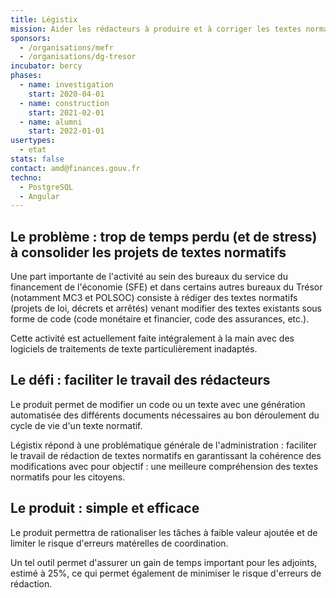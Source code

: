 ```yaml
---
title: Légistix
mission: Aider les rédacteurs à produire et à corriger les textes normatifs
sponsors:
  - /organisations/mefr
  - /organisations/dg-tresor
incubator: bercy
phases:
  - name: investigation
    start: 2020-04-01
  - name: construction
    start: 2021-02-01
  - name: alumni
    start: 2022-01-01
usertypes:
  - etat
stats: false
contact: amd@finances.gouv.fr
techno:
  - PostgreSQL
  - Angular
---
```

## Le problème : trop de temps perdu (et de stress) à consolider les projets de textes normatifs

Une part importante de l'activité au sein des bureaux du service du financement de l'économie (SFE)
et dans certains autres bureaux du Trésor (notamment MC3 et POLSOC) consiste à rédiger des textes normatifs
(projets de loi, décrets et arrêtés) venant modifier des textes existants sous forme de code
(code monétaire et financier, code des assurances, etc.).

Cette activité est actuellement faite intégralement à la main avec des logiciels de traitements de texte
particulièrement inadaptés.

## Le défi : faciliter le travail des rédacteurs

Le produit permet de modifier un code ou un texte avec une génération automatisée des différents documents
nécessaires au bon déroulement du cycle de vie d'un texte normatif.

Légistix répond à une problématique générale de l'administration : faciliter le travail de rédaction de textes
normatifs en garantissant la cohérence des modifications avec pour objectif : une meilleure compréhension
des textes normatifs pour les citoyens.

## Le produit : simple et efficace

Le produit permettra de rationaliser les tâches à faible valeur ajoutée et de limiter le risque d'erreurs
matérelles de coordination.

Un tel outil permet d'assurer un gain de temps important pour les adjoints, estimé à 25%, ce qui
permet également de minimiser le risque d'erreurs de rédaction.
